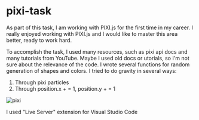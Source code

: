 # pixi-task
As part of this task, I am working with PIXI.js for the first time in my career.
I really enjoyed working with PIXI.js and I would like to master this area better, ready to work hard.


To accomplish the task, I used many resources, such as pixi api docs and many tutorials from YouTube.
Maybe I used old docs or utorials, so I'm not sure about the relevance of the code.
I wrote several functions for random generation of shapes and colors.
I tried to do gravity in several ways:
1) Through pixi particles
2) Through position.x + = 1, position.y + = 1

![pixi](https://user-images.githubusercontent.com/24529325/86418495-fa81f480-bcd8-11ea-8466-6c410b7d6e05.png)


I used "Live Server" extension for Visual Studio Code
